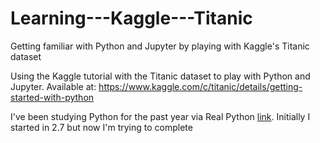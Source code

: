 # Learning---Kaggle---Titanic
Getting familiar with Python and Jupyter by playing with Kaggle's Titanic dataset

Using the Kaggle tutorial with the Titanic dataset to play with Python and Jupyter.  Available at:
https://www.kaggle.com/c/titanic/details/getting-started-with-python

I've been studying Python for the past year via Real Python [link](https://realpython.com).  Initially I started in 2.7 but now I'm trying to complete

